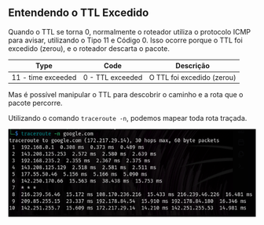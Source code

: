 ## Entendendo o TTL Excedido

Quando o TTL se torna 0, normalmente o roteador utiliza o protocolo ICMP para avisar, utilizando o Tipo 11 e Código 0. Isso ocorre porque o TTL foi excedido (zerou), e o roteador descarta o pacote.

| Type                | Code               | Descrição                      |
| ------------------- | ------------------ | ------------------------------ |
| 11 - time exceeded  | 0 - TTL exceeded   | O TTL foi excedido (zerou)     |

Mas é possível manipular o TTL para descobrir o caminho e a rota que o pacote percorre.

Utilizando o comando `traceroute -n`, podemos mapear toda rota traçada.

![traceroute](https://github.com/OliveiraaX/protocolos-de-rede/blob/main/protocolos-de-rede/img/traceroute.png)
